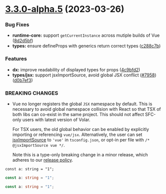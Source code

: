 # [3.3.0-alpha.5](https://github.com/vuejs/core/compare/v3.3.0-alpha.4...v3.3.0-alpha.5) (2023-03-26)

### Bug Fixes

- **runtime-core:** support `getCurrentInstance` across mutiple builds of Vue ([8d2d5bf](https://github.com/vuejs/core/commit/8d2d5bf48a24dab44e5b03cb8fa0c5faa4b696e3))
- **types:** ensure defineProps with generics return correct types ([c288c7b](https://github.com/vuejs/core/commit/c288c7b0bd6077d690f42153c3fc49a45454a66a))

### Features

- **dx:** improve readability of displayed types for props ([4c9bfd2](https://github.com/vuejs/core/commit/4c9bfd2b999ce472f7481aae4f9dc5bb9f76628e))
- **types/jsx:** support jsxImportSource, avoid global JSX conflict ([#7958](https://github.com/vuejs/core/issues/7958)) ([d0b7ef3](https://github.com/vuejs/core/commit/d0b7ef3b61d5f83e35e5854b3c2c874e23463102))

### BREAKING CHANGES

- Vue no longer registers the global `JSX` namespace by default. This is necessary to avoid global namespace collision with React so that TSX of both libs can co-exist in the same project. This should not affect SFC-only users with latest version of Volar.

  For TSX users, the old global behavior can be enabled by explicitly importing or referencing `vue/jsx`. Alternatively, the user can set [jsxImportSource](https://www.typescriptlang.org/tsconfig#jsxImportSource) to `'vue'` in `tsconfig.json`, or opt-in per file with `/* @jsxImportSource vue */`.

  Note this is a type-only breaking change in a minor release, which adheres to our [release policy](https://vuejs.org/about/releases.html#semantic-versioning-edge-cases).

```typescript¸
const a: string = "1";
```

```typescript
const a: string = "1";
```

```typescript
const a: string = "1";
```
